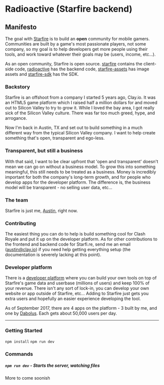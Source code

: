 # Radioactive (Starfire backend)

## Manifesto
The goal with [Starfire](https://starfi.re) is to build an **open** community for mobile gamers. Communities are built by a game's most passionate players, not some company, so my goal is to help developers get more people using their tools, and work toward whatever their goals may be (users, income, etc...).

As an open community, Starfire is open source. [starfire](https://github.com/starfirehq/starfire) contains the client-side code, [radioactive](https://github.com/starfirehq/radioactive) has the backend code, [starfire-assets](https://github.com/starfirehq/starfire-assets) has image assets and [starfire-sdk](https://github.com/starfirehq/starfire-sdk) has the SDK.

### Backstory
Starfire is an offshoot from a company I started 5 years ago, Clay.io. It was an HTML5 game platform which I raised half a million dollars for and moved out to Silicon Valley to try to grow it. While I loved the bay area, I got really sick of the Silicon Valley culture. There was far too much greed, hype, and arrogance.

Now I'm back in Austin, TX and set out to build something in a much different way from the typical Silicon Valley company. I want to help create something that's open, transparent and ego-less.

### Transparent, but still a business
With that said, I want to be clear upfront that 'open and transparent' doesn't mean we can go on without a business model. To grow this into something meaningful, this still needs to be treated as a business. Money is incredibly important for both the company's long-term growth, and for people who develop apps for the developer platform. The difference is, the business model will be transparent - no selling user data, etc...

### The team
Starfire is just me, [Austin](https://github.com/austinhallock), right now.

### Contributing
The easiest thing you can do to help is build something cool for Clash Royale and put it up on the developer platform. As for other contributions to the frontend and backend code for Starfi.re, send me an email (austin@clay.io) if you need help getting everything setup (the documentation is severely lacking at this point).

### Developer platform
There is a [developer platform](https://starfi.re/addons) where you can build your own tools on top of Starfire's game data and userbase (millions of users) and keep 100% of your revenue. There isn't any sort of lock-in, you can develop your own website or app outside of Starfire, etc... Adding to Starfire just gets you extra users and hopefully an easier experience developing the tool.

As of September 2017, there are 4 apps on the platform - 3 built by me, and one by [Dabolus](https://github.com/Dabolus). Each gets about 50,000 users per day.

---

### Getting Started
`npm install`
`npm run dev`


### Commands
##### `npm run dev` - Starts the server, watching files

More to come soonish
